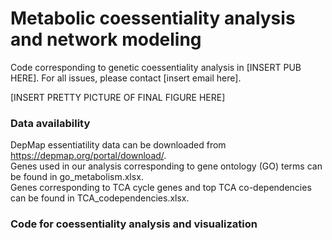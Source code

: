 # Metabolic coessentiality analysis and network modeling

Code corresponding to genetic coessentiality analysis in [INSERT PUB HERE]. For all issues, please contact [insert email here].

[INSERT PRETTY PICTURE OF FINAL FIGURE HERE]


### Data availability
DepMap essentiatility data can be downloaded from https://depmap.org/portal/download/. \
Genes used in our analysis corresponding to gene ontology (GO) terms can be found in go_metabolism.xlsx.\
Genes corresponding to TCA cycle genes and top TCA co-dependencies can be found in TCA_codependencies.xlsx.

### Code for coessentiality analysis and visualization
